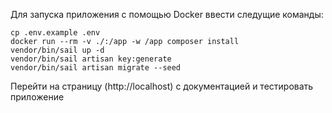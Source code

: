 Для запуска приложения с помощью Docker ввести следущие команды:

```
cp .env.example .env
docker run --rm -v ./:/app -w /app composer install
vendor/bin/sail up -d
vendor/bin/sail artisan key:generate
vendor/bin/sail artisan migrate --seed
```

Перейти на страницу (http://localhost) с документацией и тестировать приложение
